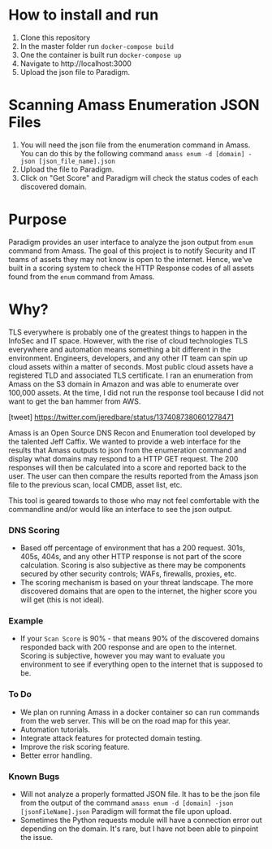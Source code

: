 # How to install and run
1. Clone this repository
2. In the master folder run `docker-compose build`
3. One the container is built run `docker-compose up`
4. Navigate to http://localhost:3000
5. Upload the json file to Paradigm.

# Scanning Amass Enumeration JSON Files
1. You will need the json file from the enumeration command in Amass.  You can do this by the following command `amass enum -d [domain] -json [json_file_name].json`
2. Upload the file to Paradigm.
3. Click on "Get Score" and Paradigm will check the status codes of each discovered domain.  

# Purpose
Paradigm provides an user interface to analyze the json output from `enum` command from Amass.  The goal of this project is to notify Security and IT teams of assets they may not know is open to the internet.  Hence, we've built in a scoring system to check the HTTP Response codes of all assets found from the `enum` command from Amass.  

# Why?
TLS everywhere is probably one of the greatest things to happen in the InfoSec and IT space.  However, with the rise of cloud technologies TLS everywhere and automation means something a bit different in the environment.  Engineers, developers, and any other IT team can spin up cloud assets within a matter of seconds.  Most public cloud assets have a registered TLD and associated TLS certificate.  I ran an enumeration from Amass on the S3 domain in Amazon and was able to enumerate over 100,000 assets.  At the time, I did not run the response tool because I did not want to get the ban hammer from AWS.

[tweet]
https://twitter.com/jeredbare/status/1374087380601278471

Amass is an Open Source DNS Recon and Enumeration tool developed by the talented Jeff Caffix.  We wanted to provide a web interface for the results that Amass outputs to json from the enumeration command and display what domains may respond to a HTTP GET request.  The 200 responses will then be calculated into a score and reported back to the user.  The user can then compare the results reported from the Amass json file to the previous scan, local CMDB, asset list, etc.

This tool is geared towards to those who may not feel comfortable with the commandline and/or would like an interface to see the json output.  

### DNS Scoring
* Based off percentage of environment that has a 200 request. 301s, 405s, 404s, and any other HTTP response is not part of the score calculation.  Scoring is also subjective as there may be components secured by other security controls; WAFs, firewalls, proxies, etc.  
* The scoring mechanism is based on your threat landscape.  The more discovered domains that are open to the internet, the higher score you will get (this is not ideal).

### Example
* If your `Scan Score` is 90% - that means 90% of the discovered domains responded back with 200 response and are open to the internet.  Scoring is subjective, however you may want to evaluate you environment to see if everything open to the internet that is supposed to be.  

### To Do
* We plan on running Amass in a docker container so can run commands from the web server.  This will be on the road map for this year.
* Automation tutorials.
* Integrate attack features for protected domain testing. 
* Improve the risk scoring feature. 
* Better error handling.

### Known Bugs
* Will not analyze a properly formatted JSON file.  It has to be the json file from the output of the command `amass enum -d [domain] -json [jsonFileName].json`  Paradigm will format the file upon upload.
* Sometimes the Python requests module will have a connection error out depending on the domain.  It's rare, but I have not been able to pinpoint the issue.  




